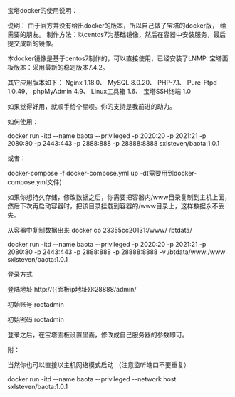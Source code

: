 宝塔docker的使用说明：

说明： 由于官方并没有给出docker的版本，所以自己做了宝塔的docker版， 给需要的朋友。 制作方法：以centos7为基础镜像，然后在容器中安装服务，最后提交成新的镜像。

本docker镜像是基于centos7制作的，可以直接使用，已经安装了LNMP. 宝塔面板版本：采用最新的稳定版本7.4.2。

其它应用版本如下： Nginx 1.18.0、 MySQL 8.0.20、 PHP-7.1、 Pure-Ftpd 1.0.49、 phpMyAdmin 4.9、 Linux工具箱 1.6、 宝塔SSH终端 1.0

如果觉得好用，就顺手给个星呗。你的支持是我前进的动力。





如何使用：

docker run -itd --name baota --privileged -p 2020:20 -p 2021:21 -p 2080:80 -p 2443:443 -p 2888:888 -p 28888:8888  sxlsteven/baota:1.0.1


或者：

docker-compose -f docker-compose.yml  up -d(需要用到docker-compose.yml文件)




如果你想持久存储，修改数据之后，你需要把容器内/www目录复制到主机上面，然后下次再启动容器时，把该目录挂载到容器的/www目录上，这样数据永不丢失。

从容器中复制数据出来
docker cp 23355cc20131:/www/ /btdata/

docker run -itd --name baota --privileged -p 2020:20 -p 2021:21 -p 2080:80 -p 2443:443 -p 2888:888 -p 28888:8888 -v /btdata/www:/www sxlsteven/baota:1.0.1



登录方式


登陆地址 http://{{面板ip地址}}:28888/admin/

初始账号 rootadmin

初始密码 rootadmin

登录之后，在宝塔面板设置里面，修改成自己服务器的参数即可。


附：

当然你也可以直接以主机网络模式启动 （注意监听端口不要重复）

docker run -itd --name baota --privileged --network host sxlsteven/baota:1.0.1

